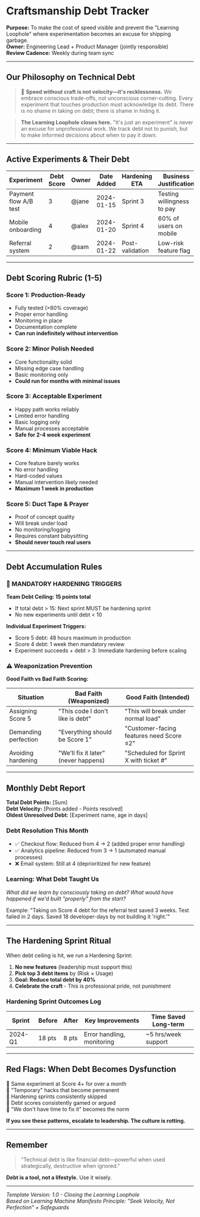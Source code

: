 # Craftsmanship Debt Tracker

**Purpose:** To make the cost of speed visible and prevent the "Learning Loophole" where experimentation becomes an excuse for shipping garbage.  
**Owner:** Engineering Lead + Product Manager (jointly responsible)  
**Review Cadence:** Weekly during team sync

---

## Our Philosophy on Technical Debt

> 🎯 **Speed without craft is not velocity—it's recklessness.** We embrace conscious trade-offs, not unconscious corner-cutting. Every experiment that touches production must acknowledge its debt. There is no shame in taking on debt; there is shame in hiding it.

> **The Learning Loophole closes here.** "It's just an experiment" is never an excuse for unprofessional work. We track debt not to punish, but to make informed decisions about when to pay it down.

---

## Active Experiments & Their Debt

| Experiment | Debt Score | Owner | Date Added | Hardening ETA | Business Justification |
|------------|------------|-------|------------|---------------|------------------------|
| Payment flow A/B test | 3 | @jane | 2024-01-15 | Sprint 3 | Testing willingness to pay |
| Mobile onboarding | 4 | @alex | 2024-01-20 | Sprint 4 | 60% of users on mobile |
| Referral system | 2 | @sam | 2024-01-22 | Post-validation | Low-risk feature flag |

---

## Debt Scoring Rubric (1-5)

### Score 1: Production-Ready
- Fully tested (>80% coverage)
- Proper error handling
- Monitoring in place
- Documentation complete
- **Can run indefinitely without intervention**

### Score 2: Minor Polish Needed
- Core functionality solid
- Missing edge case handling
- Basic monitoring only
- **Could run for months with minimal issues**

### Score 3: Acceptable Experiment
- Happy path works reliably
- Limited error handling
- Basic logging only
- Manual processes acceptable
- **Safe for 2-4 week experiment**

### Score 4: Minimum Viable Hack
- Core feature barely works
- No error handling
- Hard-coded values
- Manual intervention likely needed
- **Maximum 1 week in production**

### Score 5: Duct Tape & Prayer
- Proof of concept quality
- Will break under load
- No monitoring/logging
- Requires constant babysitting
- **Should never touch real users**

---

## Debt Accumulation Rules

### 🚨 MANDATORY HARDENING TRIGGERS

**Team Debt Ceiling: 15 points total**
- If total debt > 15: Next sprint MUST be hardening sprint
- No new experiments until debt < 10

**Individual Experiment Triggers:**
- Score 5 debt: 48 hours maximum in production
- Score 4 debt: 1 week then mandatory review
- Experiment succeeds + debt > 3: Immediate hardening before scaling

### ⚠️ Weaponization Prevention

**Good Faith vs Bad Faith Scoring:**

| Situation | Bad Faith (Weaponized) | Good Faith (Intended) |
|-----------|------------------------|----------------------|
| Assigning Score 5 | "This code I don't like is debt" | "This will break under normal load" |
| Demanding perfection | "Everything should be Score 1" | "Customer-facing features need Score ≤2" |
| Avoiding hardening | "We'll fix it later" (never happens) | "Scheduled for Sprint X with ticket #" |

---

## Monthly Debt Report

**Total Debt Points:** [Sum]  
**Debt Velocity:** [Points added - Points resolved]  
**Oldest Unresolved Debt:** [Experiment name, age in days]  

### Debt Resolution This Month
- ✅ Checkout flow: Reduced from 4 → 2 (added proper error handling)
- ✅ Analytics pipeline: Reduced from 3 → 1 (automated manual processes)
- ❌ Email system: Still at 4 (deprioritized for new feature)

### Learning: What Debt Taught Us
*What did we learn by consciously taking on debt? What would have happened if we'd built "properly" from the start?*

Example: "Taking on Score 4 debt for the referral test saved 3 weeks. Test failed in 2 days. Saved 18 developer-days by not building it 'right.'"

---

## The Hardening Sprint Ritual

When debt ceiling is hit, we run a Hardening Sprint:

1. **No new features** (leadership must support this)
2. **Pick top 3 debt items** by (Risk × Usage)
3. **Goal: Reduce total debt by 40%**
4. **Celebrate the craft** - This is professional pride, not punishment

### Hardening Sprint Outcomes Log

| Sprint | Before | After | Key Improvements | Time Saved Long-term |
|--------|--------|-------|------------------|---------------------|
| 2024-Q1 | 18 pts | 8 pts | Error handling, monitoring | ~5 hrs/week support |

---

## Red Flags: When Debt Becomes Dysfunction

🚩 Same experiment at Score 4+ for over a month  
🚩 "Temporary" hacks that become permanent  
🚩 Hardening sprints consistently skipped  
🚩 Debt scores consistently gamed or argued  
🚩 "We don't have time to fix it" becomes the norm

**If you see these patterns, escalate to leadership. The culture is rotting.**

---

## Remember

> "Technical debt is like financial debt—powerful when used strategically, destructive when ignored."

**Debt is a tool, not a lifestyle.** Use it wisely.

---

*Template Version: 1.0 - Closing the Learning Loophole*  
*Based on Learning Machine Manifesto Principle: "Seek Velocity, Not Perfection" + Safeguards*